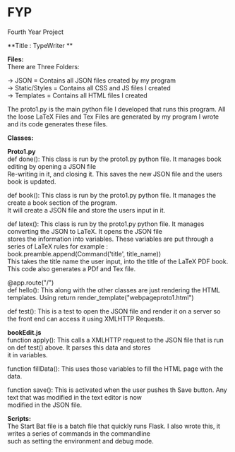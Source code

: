 # FYP
Fourth Year Project

**Title : TypeWriter ** </br>

**Files:** </br>
There are Three Folders: </br>

-> JSON = Contains all JSON files created by my program </br>
-> Static/Styles = Contains all CSS and JS files I created </br>
-> Templates = Contains all HTML files I created </br>

The proto1.py is the main python file I developed that runs this program.
All the loose LaTeX Files and Tex Files are generated by my program I wrote and its code generates these files.



**Classes:** </br>

**Proto1.py**</br>
def done(): This class is run by the proto1.py python file. It manages book editing by opening a JSON file</br>
            Re-writing in it, and closing it. This saves the new JSON file and the users book is updated.</br>
            
def book(): This class is run by the proto1.py python file. It manages the create a book section of the program.</br>
            It will create a JSON file and store the users input in it.</br>
            
def latex(): This class is run by the proto1.py python file. It manages converting the JSON to LaTeX. It opens the JSON file</br>
            stores the information into variables. These variables are put through a series of LaTeX rules for example :</br>
            book.preamble.append(Command('title', title_name))</br>
            This takes the title name the user input, into the title of the LaTeX PDF book.</br>
            This code also generates a PDf and Tex file.</br>
            
@app.route("/")</br>
def hello(): This along with the other classes are just rendering the HTML templates. Using return render_template("webpageproto1.html")</br>
	
def test(): This is a test to open the JSON file and render it on a server so the front end can access it using XMLHTTP Requests.</br>
	
**bookEdit.js**</br>
function apply(): This calls a XMLHTTP request to the JSON file that is run on def test() above. It parses this data and stores</br>
                  it in variables.</br>

function fillData(): This uses those variables to fill the HTML page with the data.</br>

function save(): This is activated when the user pushes th Save button. Any text that was modified in the text editor is now</br>
                  modified in the JSON file.</br>


**Scripts:** </br>
The Start Bat file is a batch file that quickly runs Flask. I also wrote this, it writes a series of commands in the commandline</br>
such as setting the environment and debug mode.</br>
